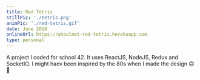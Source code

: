 ```yaml
---
title: Red Tetris
stillPic: './tetris.png'
animPic: './red-tetris.gif'
date: June 2018
onlineUrl: https://atoulmet-red-tetris.herokuapp.com
type: personal
---
```


A project I coded for school 42. It uses ReactJS, NodeJS, Redux and SocketIO.
I might haev been inspired by the 80s when I made the design 🙃🤩
